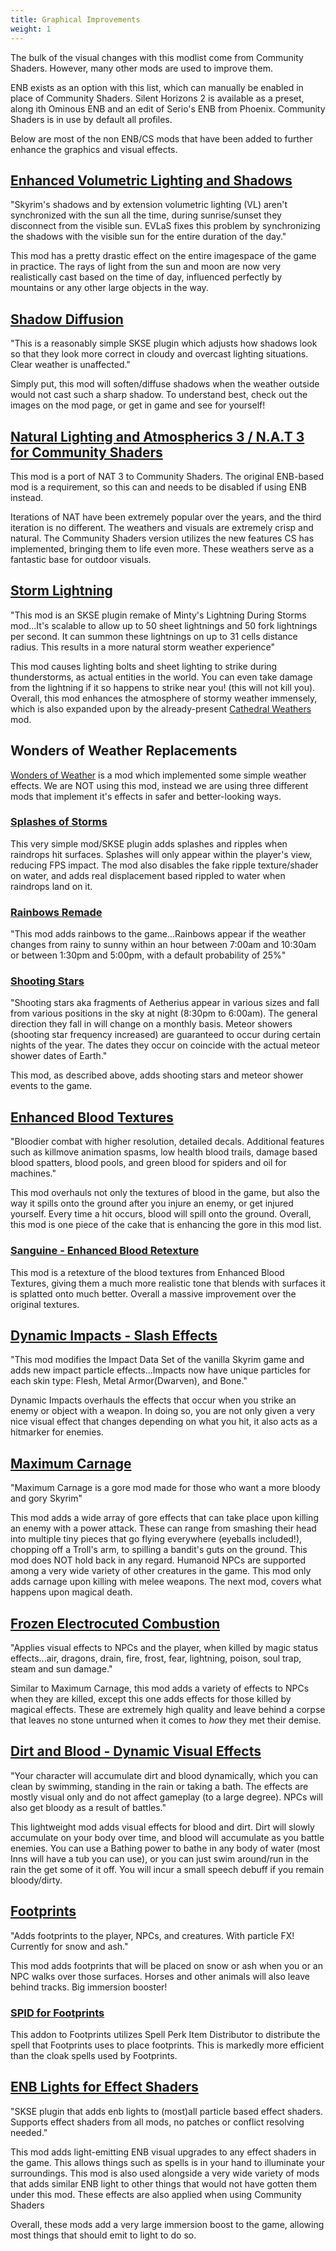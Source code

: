 ```yaml
---
title: Graphical Improvements
weight: 1
---
```

The bulk of the visual changes with this modlist come from Community Shaders. However, many other mods are used to improve them.

ENB exists as an option with this list, which can manually be enabled in place of Community Shaders. Silent Horizons 2 is available as a preset, along ith Ominous ENB and an edit of Serio's ENB from Phoenix. Community Shaders is in use by default all profiles.

Below are most of the non ENB/CS mods that have been added to further enhance the graphics and visual effects.

## [Enhanced Volumetric Lighting and Shadows](https://www.nexusmods.com/skyrimspecialedition/mods/63725)

"Skyrim's shadows and by extension volumetric lighting (VL) aren't synchronized with the sun all the time, during sunrise/sunset they disconnect from the visible sun. EVLaS fixes this problem by synchronizing the shadows with the visible sun for the entire duration of the day."

This mod has a pretty drastic effect on the entire imagespace of the game in practice. The rays of light from the sun and moon are now very realistically cast based on the time of day, influenced perfectly by mountains or any other large objects in the way.

## [Shadow Diffusion](https://www.nexusmods.com/skyrimspecialedition/mods/74632)

"This is a reasonably simple SKSE plugin which adjusts how shadows look so that they look more correct in cloudy and overcast lighting situations. Clear weather is unaffected."

Simply put, this mod will soften/diffuse shadows when the weather outside would not cast such a sharp shadow. To understand best, check out the images on the mod page, or get in game and see for yourself!

## [Natural Lighting and Atmospherics 3 / N.A.T 3 for Community Shaders](https://www.nexusmods.com/skyrimspecialedition/mods/139567)

This mod is a port of NAT 3 to Community Shaders. The original ENB-based mod is a requirement, so this can and needs to be disabled if using ENB instead.

Iterations of NAT have been extremely popular over the years, and the third iteration is no different. The weathers and visuals are extremely crisp and natural. The Community Shaders version utilizes the new features CS has implemented, bringing them to life even more. These weathers serve as a fantastic base for outdoor visuals.

## [Storm Lightning](https://www.nexusmods.com/skyrimspecialedition/mods/29243)

"This mod is an SKSE plugin remake of Minty's Lightning During Storms mod...It's scalable to allow up to 50 sheet lightnings and 50 fork lightnings per second. It can summon these lightnings on up to 31 cells distance radius. This results in a more natural storm weather experience"

This mod causes lighting bolts and sheet lighting to strike during thunderstorms, as actual entities in the world. You can even take damage from the lightning if it so happens to strike near you! (this will not kill you). Overall, this mod enhances the atmosphere of stormy weather immensely, which is also expanded upon by the already-present [Cathedral Weathers](https://www.nexusmods.com/skyrimspecialedition/mods/24791) mod.

## Wonders of Weather Replacements

[Wonders of Weather](https://www.nexusmods.com/skyrimspecialedition/mods/13044) is a mod which implemented some simple weather effects. We are NOT using this mod, instead we are using three different mods that implement it's effects in safer and better-looking ways.

### [Splashes of Storms](https://www.nexusmods.com/skyrimspecialedition/mods/72115)

This very simple mod/SKSE plugin adds splashes and ripples when raindrops hit surfaces. Splashes will only appear within the player's view, reducing FPS impact. The mod also disables the fake ripple texture/shader on water, and adds real displacement based rippled to water when raindrops land on it.

### [Rainbows Remade](https://www.nexusmods.com/skyrimspecialedition/mods/88161)

"This mod adds rainbows to the game...Rainbows appear if the weather changes from rainy to sunny within an hour between 7:00am and 10:30am or between 1:30pm and 5:00pm, with a default probability of 25%"

### [Shooting Stars](https://www.nexusmods.com/skyrimspecialedition/mods/73090)

"Shooting stars aka fragments of Aetherius appear in various sizes and fall from various positions in the sky at night (8:30pm to 6:00am). The general direction they fall in will change on a monthly basis. Meteor showers (shooting star frequency increased) are guaranteed to occur during certain nights of the year. The dates they occur on coincide with the actual meteor shower dates of Earth."

This mod, as described above, adds shooting stars and meteor shower events to the game.

## [Enhanced Blood Textures](https://www.nexusmods.com/skyrimspecialedition/mods/2357)

"Bloodier combat with higher resolution, detailed decals. Additional features such as killmove animation spasms, low health blood trails, damage based blood spatters, blood pools, and green blood for spiders and oil for machines."

This mod overhauls not only the textures of blood in the game, but also the way it spills onto the ground after you injure an enemy, or get injured yourself. Every time a hit occurs, blood will spill onto the ground. Overall, this mod is one piece of the cake that is enhancing the gore in this mod list.

### [Sanguine - Enhanced Blood Retexture](https://www.nexusmods.com/skyrimspecialedition/mods/55282)

This mod is a retexture of the blood textures from Enhanced Blood Textures, giving them a much more realistic tone that blends with surfaces it is splatted onto much better. Overall a massive improvement over the original textures.

## [Dynamic Impacts - Slash Effects](https://www.nexusmods.com/skyrimspecialedition/mods/86071)

"This mod modifies the Impact Data Set of the vanilla Skyrim game and adds new impact particle effects...Impacts now have unique particles for each skin type: Flesh, Metal Armor(Dwarven), and Bone."

Dynamic Impacts overhauls the effects that occur when you strike an enemy or object with a weapon. In doing so, you are not only given a very nice visual effect that changes depending on what you hit, it also acts as a hitmarker for enemies.

## [Maximum Carnage](https://www.nexusmods.com/skyrimspecialedition/mods/43494)

"Maximum Carnage is a gore mod made for those who want a more bloody and gory Skyrim"

This mod adds a wide array of gore effects that can take place upon killing an enemy with a power attack. These can range from smashing their head into multiple tiny pieces that go flying everywhere (eyeballs included!), chopping off a Troll's arm, to spilling a bandit's guts on the ground. This mod does NOT hold back in any regard. Humanoid NPCs are supported among a very wide variety of other creatures in the game. This mod only adds carnage upon killing with melee weapons. The next mod, covers what happens upon magical death.

## [Frozen Electrocuted Combustion](https://www.nexusmods.com/skyrimspecialedition/mods/3532)

"Applies visual effects to NPCs and the player, when killed by magic status effects...air, dragons, drain, fire, frost, fear, lightning, poison, soul trap, steam and sun damage."

Similar to Maximum Carnage, this mod adds a variety of effects to NPCs when they are killed, except this one adds effects for those killed by magical effects. These are extremely high quality and leave behind a corpse that leaves no stone unturned when it comes to *how* they met their demise.

## [Dirt and Blood - Dynamic Visual Effects](https://www.nexusmods.com/skyrimspecialedition/mods/38886)

"Your character will accumulate dirt and blood dynamically, which you can clean by swimming, standing in the rain or taking a bath. The effects are mostly visual only and do not affect gameplay (to a large degree). NPCs will also get bloody as a result of battles."

This lightweight mod adds visual effects for blood and dirt. Dirt will slowly accumulate on your body over time, and blood will accumulate as you battle enemies. You can use a Bathing power to bathe in any body of water (most Inns will have a tub you can use), or you can just swim around/run in the rain the get some of it off. You will incur a small speech debuff if you remain bloody/dirty.

## [Footprints](https://www.nexusmods.com/skyrimspecialedition/mods/3808)

"Adds footprints to the player, NPCs, and creatures. With particle FX! Currently for snow and ash."

This mod adds footprints that will be placed on snow or ash when you or an NPC walks over those surfaces. Horses and other animals will also leave behind tracks. Big immersion booster!

### [SPID for Footprints](https://www.nexusmods.com/skyrimspecialedition/mods/54924)

This addon to Footprints utilizes Spell Perk Item Distributor to distribute the spell that Footprints uses to place footprints. This is markedly more efficient than the cloak spells used by Footprints.

## [ENB Lights for Effect Shaders](https://www.nexusmods.com/skyrimspecialedition/mods/56362)

"SKSE plugin that adds enb lights to (most)all particle based effect shaders. Supports effect shaders from all mods, no patches or conflict resolving needed."

This mod adds light-emitting ENB visual upgrades to any effect shaders in the game. This allows things such as spells is in your hand to illuminate your surroundings. This mod is also used alongside a very wide variety of mods that adds similar ENB light to other things that would not have gotten them under this mod. These effects are also applied when using Community Shaders

Overall, these mods add a very large immersion boost to the game, allowing most things that should emit to light to do so.
